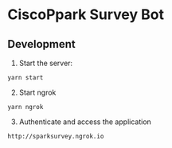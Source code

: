 # CiscoPpark Survey Bot

## Development

1. Start the server:

`yarn start`


2. Start ngrok

`yarn ngrok`


3. Authenticate and access the application

`http://sparksurvey.ngrok.io`